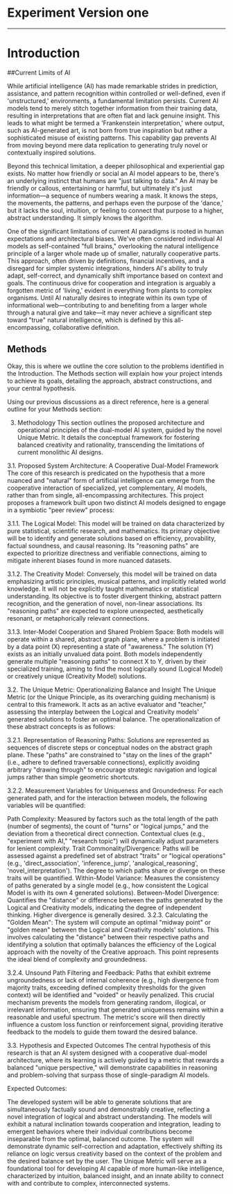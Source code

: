# Experiment Version one
-------
#


# Introduction

##Current Limits of AI

While artificial intelligence (AI) has made remarkable strides in prediction, assistance, and pattern recognition within controlled or well-defined, even if 'unstructured,' environments, a fundamental limitation persists. Current AI models tend to merely stitch together information from their training data, resulting in interpretations that are often flat and lack genuine insight. This leads to what might be termed a 'Frankenstein interpretation,' where output, such as AI-generated art, is not born from true inspiration but rather a sophisticated misuse of existing patterns. This capability gap prevents AI from moving beyond mere data replication to generating truly novel or contextually inspired solutions.

Beyond this technical limitation, a deeper philosophical and experiential gap exists. No matter how friendly or social an AI model appears to be, there's an underlying instinct that humans are "just talking to data." An AI may be friendly or callous, entertaining or harmful, but ultimately it's just information—a sequence of numbers wearing a mask. It knows the steps, the movements, the patterns, and perhaps even the purpose of the 'dance,' but it lacks the soul, intuition, or feeling to connect that purpose to a higher, abstract understanding. It simply knows the algorithm.

One of the significant limitations of current AI paradigms is rooted in human expectations and architectural biases. We've often considered individual AI models as self-contained "full brains," overlooking the natural intelligence principle of a larger whole made up of smaller, naturally cooperative parts. This approach, often driven by definitions, financial incentives, and a disregard for simpler systemic integrations, hinders AI's ability to truly adapt, self-correct, and dynamically shift importance based on context and goals. The continuous drive for cooperation and integration is arguably a forgotten metric of 'living,' evident in everything from plants to complex organisms. Until AI naturally desires to integrate within its own type of informational web—contributing to and benefiting from a larger whole through a natural give and take—it may never achieve a significant step toward "true" natural intelligence, which is defined by this all-encompassing, collaborative definition.

## Methods

Okay, this is where we outline the core solution to the problems identified in the Introduction. The Methods section will explain how your project intends to achieve its goals, detailing the approach, abstract constructions, and your central hypothesis.

Using our previous discussions as a direct reference, here is a general outline for your Methods section:

3. Methodology
This section outlines the proposed architecture and operational principles of the dual-model AI system, guided by the novel Unique Metric. It details the conceptual framework for fostering balanced creativity and rationality, transcending the limitations of current monolithic AI designs.

3.1. Proposed System Architecture: A Cooperative Dual-Model Framework
The core of this research is predicated on the hypothesis that a more nuanced and "natural" form of artificial intelligence can emerge from the cooperative interaction of specialized, yet complementary, AI models, rather than from single, all-encompassing architectures. This project proposes a framework built upon two distinct AI models designed to engage in a symbiotic "peer review" process:

3.1.1. The Logical Model: This model will be trained on data characterized by pure statistical, scientific research, and mathematics. Its primary objective will be to identify and generate solutions based on efficiency, provability, factual soundness, and causal reasoning. Its "reasoning paths" are expected to prioritize directness and verifiable connections, aiming to mitigate inherent biases found in more nuanced datasets.

3.1.2. The Creativity Model: Conversely, this model will be trained on data emphasizing artistic principles, musical patterns, and implicitly related world knowledge. It will not be explicitly taught mathematics or statistical understanding. Its objective is to foster divergent thinking, abstract pattern recognition, and the generation of novel, non-linear associations. Its "reasoning paths" are expected to explore unexpected, aesthetically resonant, or metaphorically relevant connections.

3.1.3. Inter-Model Cooperation and Shared Problem Space: Both models will operate within a shared, abstract graph plane, where a problem is initiated by a data point (X) representing a state of "awareness." The solution (Y) exists as an initially unvalued data point. Both models independently generate multiple "reasoning paths" to connect X to Y, driven by their specialized training, aiming to find the most logically sound (Logical Model) or creatively unique (Creativity Model) solutions.

3.2. The Unique Metric: Operationalizing Balance and Insight
The Unique Metric (or the Unique Principle, as its overarching guiding mechanism) is central to this framework. It acts as an active evaluator and "teacher," assessing the interplay between the Logical and Creativity models' generated solutions to foster an optimal balance. The operationalization of these abstract concepts is as follows:

3.2.1. Representation of Reasoning Paths: Solutions are represented as sequences of discrete steps or conceptual nodes on the abstract graph plane. These "paths" are constrained to "stay on the lines of the graph" (i.e., adhere to defined traversable connections), explicitly avoiding arbitrary "drawing through" to encourage strategic navigation and logical jumps rather than simple geometric shortcuts.

3.2.2. Measurement Variables for Uniqueness and Groundedness: For each generated path, and for the interaction between models, the following variables will be quantified:

Path Complexity: Measured by factors such as the total length of the path (number of segments), the count of "turns" or "logical jumps," and the deviation from a theoretical direct connection. Contextual clues (e.g., "experiment with AI," "research topic") will dynamically adjust parameters for lenient complexity.
Trait Commonality/Divergence: Paths will be assessed against a predefined set of abstract "traits" or "logical operations" (e.g., 'direct_association', 'inference_jump', 'analogical_reasoning', 'novel_interpretation'). The degree to which paths share or diverge on these traits will be quantified.
Within-Model Variance: Measures the consistency of paths generated by a single model (e.g., how consistent the Logical Model is with its own 4 generated solutions).
Between-Model Divergence: Quantifies the "distance" or difference between the paths generated by the Logical and Creativity models, indicating the degree of independent thinking. Higher divergence is generally desired.
3.2.3. Calculating the "Golden Mean": The system will compute an optimal "midway point" or "golden mean" between the Logical and Creativity models' solutions. This involves calculating the "distance" between their respective paths and identifying a solution that optimally balances the efficiency of the Logical approach with the novelty of the Creative approach. This point represents the ideal blend of complexity and groundedness.

3.2.4. Unsound Path Filtering and Feedback: Paths that exhibit extreme ungroundedness or lack of internal coherence (e.g., high divergence from majority traits, exceeding defined complexity thresholds for the given context) will be identified and "voided" or heavily penalized. This crucial mechanism prevents the models from generating random, illogical, or irrelevant information, ensuring that generated uniqueness remains within a reasonable and useful spectrum. The metric's score will then directly influence a custom loss function or reinforcement signal, providing iterative feedback to the models to guide them toward the desired balance.

3.3. Hypothesis and Expected Outcomes
The central hypothesis of this research is that an AI system designed with a cooperative dual-model architecture, where its learning is actively guided by a metric that rewards a balanced "unique perspective," will demonstrate capabilities in reasoning and problem-solving that surpass those of single-paradigm AI models.

Expected Outcomes:

The developed system will be able to generate solutions that are simultaneously factually sound and demonstrably creative, reflecting a novel integration of logical and abstract understanding.
The models will exhibit a natural inclination towards cooperation and integration, leading to emergent behaviors where their individual contributions become inseparable from the optimal, balanced outcome.
The system will demonstrate dynamic self-correction and adaptation, effectively shifting its reliance on logic versus creativity based on the context of the problem and the desired balance set by the user.
The Unique Metric will serve as a foundational tool for developing AI capable of more human-like intelligence, characterized by intuition, balanced insight, and an innate ability to connect with and contribute to complex, interconnected systems.


